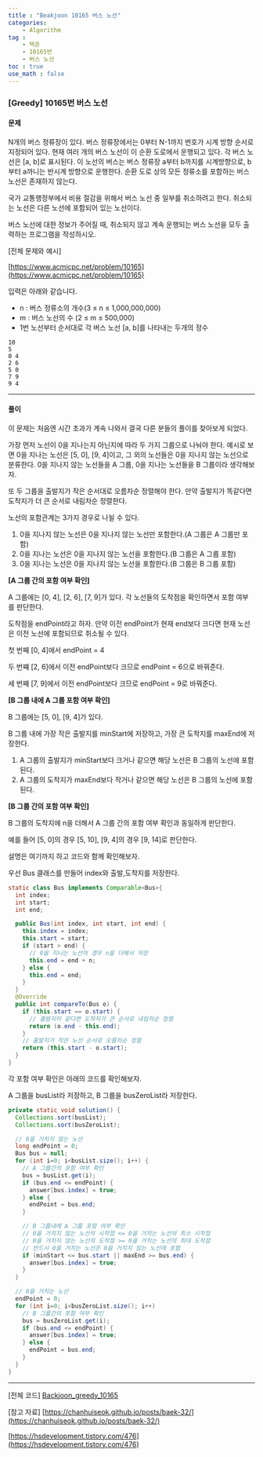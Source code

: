 ```yaml
---
title : "Beakjoon 10165 버스 노선"
categories: 
    - Algorithm
tag : 
    - 백준
    - 10165번
    - 버스 노선
toc : true
use_math : false
---
```


### [Greedy] 10165번 버스 노선



#### 문제

N개의 버스 정류장이 있다. 버스 정류장에서는 0부터 N-1까지 번호가 시계 방향 순서로 지정되어 있다. 현재 여러 개의 버스 노선이 이 순환 도로에서 운행되고 있다. 각 버스 노선은 [a, b]로 표시된다. 이 노선의 버스는 버스 정류장 a부터 b까지를 시계방향으로, b부터 a까니는 반시계 방향으로 운행한다. 순환 도로 상의 모든 정류소를 포함하는 버스 노선은 존재하지 않는다.

국가 교통행정부에서 비용 절감을 위해서 버스 노선 중 일부를 취소하려고 한다. 취소되는 노선은 다른 노선에 포함되어 있는 노선이다. 

버스 노선에 대한 정보가 주어질 때, 취소되지 않고 계속 운행되는 버스 노선을 모두 출력하는 프로그램을 작성하시오.

[전체 문제와 예시]

[https://www.acmicpc.net/problem/10165](https://www.acmicpc.net/problem/10165)

입력은 아래와 같습니다. 

- n : 버스 정류소의 개수(3 ≤ n ≤ 1,000,000,000)
- m :  버스 노선의 수 (2 ≤ m ≤ 500,000)
- 1번 노선부터 순서대로 각 버스 노선 [a, b]를 나타내는 두개의 정수

```
10
5
0 4
2 6
5 0
7 9
9 4
```
------




#### 풀이

이 문제는 처음엔 시간 초과가 계속 나와서 결국 다른 분들의 풀이를 찾아보게 되었다.

가장 먼저 노선이 0을 지나는지 아닌지에 따라 두 가지 그룹으로 나눠야 한다. 예시로 보면 0을 지나는 노선은 [5, 0], [9, 4]이고, 그 외의 노선들은 0을 지나지 않는 노선으로 분류한다. 0을 지나지 않는 노선들을 A 그룹, 0을 지나는 노선들을 B 그룹이라 생각해보자.

또 두 그룹을 출발지가 작은 순서대로 오름차순 정렬해야 한다. 만약 출발지가 똑같다면 도착지가 더 큰 순서로 내림차순 정렬한다.

노선의 포함관계는 3가지 경우로 나뉠 수 있다.

1. 0을 지나지 않는 노선은 0을 지나지 않는 노선만 포함한다.(A 그룹은 A 그룹만 포함)
2. 0을 지나는 노선은 0을 지나지 않는 노선을 포함한다.(B 그룹은 A 그룹 포함)
3. 0을 지나는 노선은 0을 지나지 않는 노선을 포함한다.(B 그룹은 B 그룹 포함)



**[A 그룹 간의 포함 여부 확인]**

A 그룹에는 [0, 4], [2, 6], [7, 9]가 있다. 각 노선들의 도착점을 확인하면서 포함 여부를 판단한다.

도착점을 endPoint라고 하자. 만약 이전 endPoint가 현재 end보다 크다면 현재 노선은 이전 노선에 포함되므로 취소될 수 있다.

첫 번째 [0, 4]에서 endPoint = 4

두 번쨰 [2, 6]에서 이전 endPoint보다 크므로 endPoint = 6으로 바꿔준다.

세 번째 [7, 9]에서 이전 endPoint보다 크므로 endPoint = 9로 바꿔준다.



**[B 그룹 내에 A 그룹 포함 여부 확인]**

B 그룹에는 [5, 0], [9, 4]가 있다. 

B 그룹 내에 가장 작은 출발지를 minStart에 저장하고, 가장 큰 도착지를 maxEnd에 저장한다. 

1. A 그룹의 출발지가 minStart보다 크거나 같으면 해당 노선은 B 그룹의 노선에 포함된다.
2. A 그룹의 도착지가 maxEnd보다 작거나 같으면 해당 노선은 B 그룹의 노선에 포함된다.



**[B 그룹 간의 포함 여부 확인]**

B 그룹의 도착지에 n을 더해서 A 그룹 간의 포함 여부 확인과 동일하게 판단한다.

예를 들어 [5, 0]의 경우 [5, 10], [9, 4]의 경우 [9, 14]로 판단한다.



설명은 여기까지 하고 코드와 함께 확인해보자.

우선 Bus 클래스를 만들어 index와 출발,도착지를 저장한다.

```java
static class Bus implements Comparable<Bus>{
  int index;
  int start;
  int end;

  public Bus(int index, int start, int end) {
    this.index = index;
    this.start = start;
    if (start > end) {
      // 0을 지나는 노선의 경우 n을 더해서 저장
      this.end = end + n;
    } else {
      this.end = end;
    }
  }
  @Override
  public int compareTo(Bus o) {
    if (this.start == o.start) {
      // 출발지이 같다면 도착지가 큰 순서로 내림차순 정렬
      return (o.end - this.end);
    }
    // 출발지가 작은 노선 순서로 오름차순 정렬 
    return (this.start - o.start);
  }
}
```

각 포함 여부 확인은 아래의 코드를 확인해보자.

A 그룹을 busList라 저장하고, B 그룹을 busZeroList라 저장한다.

```java
private static void solution() {
  Collections.sort(busList);
  Collections.sort(busZeroList);

  // 0을 거치지 않는 노선 
  long endPoint = 0;
  Bus bus = null;
  for (int i=0; i<busList.size(); i++) {
    // A 그룹간의 포함 여부 확인
    bus = busList.get(i);
    if (bus.end <= endPoint) {
      answer[bus.index] = true;
    } else {
      endPoint = bus.end;
    }

    // B 그룹내에 A 그룹 포함 여부 확인
    // 0을 거치지 않는 노선의 시작점 <= 0을 거치는 노선의 최소 시작점
    // 0을 거치지 않는 노선의 도착점 >= 0을 거치는 노선의 최대 도착점
    // 반드시 0을 거치는 노선은 0을 거치지 않는 노선에 포함
    if (minStart <= bus.start || maxEnd >= bus.end) {
      answer[bus.index] = true;
    }
  }

  // 0을 거치는 노선
  endPoint = 0;
  for (int i=0; i<busZeroList.size(); i++) 
    // B 그룹간의 포함 여부 확인
    bus = busZeroList.get(i);
    if (bus.end <= endPoint) {
      answer[bus.index] = true;
    } else {
      endPoint = bus.end;
    }
  }
}
```



------

[전체 코드]
[Backjoon_greedy_10165](https://github.com/yuntnwls/codingtest/blob/fed175531445b4b2f624fd71f501a72985a182cb/src/com/backjoon/greedy/t10165/Main.java )

[참고 자료]
[https://chanhuiseok.github.io/posts/baek-32/](https://chanhuiseok.github.io/posts/baek-32/)

[https://hsdevelopment.tistory.com/476](https://hsdevelopment.tistory.com/476)


